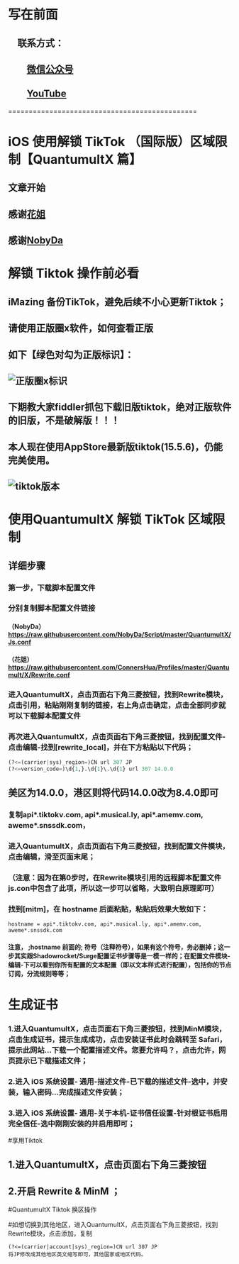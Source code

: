 #

# 写在前面

## &emsp;联系方式：  

## &emsp;&emsp;<u>[微信公众号](https://raw.githubusercontent.com/ssooenftzero/0X/master/YouTube/icon/%E5%BE%AE%E4%BF%A1%E5%85%AC%E4%BC%97%E5%8F%B7.JPG)</u>

## &emsp;&emsp;<u>[YouTube](https://www.youtube.com/channel/UCS6QM2n96qXmqURNikf3ceA?view_as=subscriber)</u>
==============================================		
#

# iOS 使用解锁 TikTok （国际版）区域限制【QuantumultX 篇】

## 文章开始

## 感谢[花姐](https://github.com/ConnersHua/Profiles)

## 感谢[NobyDa](https://github.com/NobyDa)

# 解锁 Tiktok 操作前必看

## iMazing 备份TikTok，避免后续不小心更新Tiktok；

## 请使用正版圈x软件，如何查看正版

## 如下【绿色对勾为正版标识】：

## ![正版圈x标识](https://raw.githubusercontent.com/ssooenftzero/0X/master/YouTube/icon/zbbs.png)

## 下期教大家fiddler抓包下载旧版tiktok，绝对正版软件的旧版，不是破解版！！！

## 本人现在使用AppStore最新版tiktok(15.5.6)，仍能完美使用。

## ![tiktok版本](https://raw.githubusercontent.com/ssooenftzero/0X/master/YouTube/icon/tiktok.png)

# 使用QuantumultX 解锁 TikTok 区域限制

## 详细步骤

### 第一步，下载脚本配置文件

### 分别复制脚本配置文件链接

#### （NobyDa） https://raw.githubusercontent.com/NobyDa/Script/master/QuantumultX/Js.conf

#### （花姐） https://raw.githubusercontent.com/ConnersHua/Profiles/master/Quantumult/X/Rewrite.conf

### 进入QuantumultX，点击页面右下角三菱按钮，找到Rewrite模块，点击引用，粘贴刚刚复制的链接，右上角点击确定，点击全部同步就可以下载脚本配置文件

### 再次进入QuantumultX，点击页面右下角三菱按钮，找到配置文件-点击编辑-找到[rewrite_local]，并在下方粘贴以下代码；

```python
(?<=(carrier|sys)_region=)CN url 307 JP
(?<=version_code=)\d{1,}.\d{1}\.\d{1} url 307 14.0.0
```

## 美区为14.0.0，港区则将代码14.0.0改为8.4.0即可

### 复制api*.tiktokv.com, api*.musical.ly, api*.amemv.com, aweme*.snssdk.com，

### 进入QuantumultX，点击页面右下角三菱按钮，找到配置文件模块，点击编辑，滑至页面末尾；

### （注意：因为在第0步时，在Rewrite模块引用的远程脚本配置文件js.con中包含了此项，所以这一步可以省略，大致明白原理即可）

### 找到[mitm]，在 hostname 后面粘贴，粘贴后效果大致如下：

```
hostname = api*.tiktokv.com, api*.musical.ly, api*.amemv.com, aweme*.snssdk.com
```

#### 注意， ;hostname 前面的; 符号（注释符号），如果有这个符号，务必删掉；这一步其实跟Shadowrocket/Surge配置证书步骤等是一模一样的；在配置文件模块-编辑-下可以看到你所有配置的文本配置（即以文本样式进行配置），包括你的节点订阅，分流规则等等；

# 生成证书

### 1.进入QuantumultX，点击页面右下角三菱按钮，找到MinM模块，点击生成证书，提示生成成功，点击安装证书此时会跳转至 Safari，提示此网站...下载一个配置描述文件。您要允许吗？，点击允许，网页提示已下载描述文件；

### 2.进入 iOS 系统设置- 通用-描述文件-已下载的描述文件-选中，并安装，输入密码...完成描述文件安装；

### 3.进入 iOS 系统设置- 通用-关于本机-证书信任设置-针对根证书启用完全信任-选中刚刚安装的并启用即可；

#享用Tiktok

## 1.进入QuantumultX，点击页面右下角三菱按钮

## 2.开启 Rewrite & MinM ；

#QuantumultX Tiktok 换区操作

#如想切换到其他地区，进入QuantumultX，点击页面右下角三菱按钮，找到Rewrite模块，点击添加，复制

```
(?<=(carrier|account|sys)_region=)CN url 307 JP
将JP修改成其他地区英文缩写即可，其他国家或地区代码。
```


